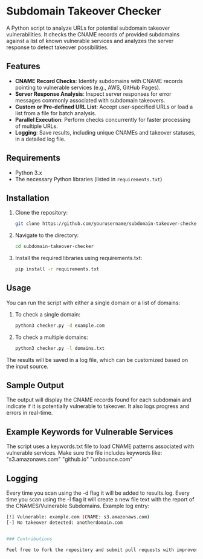 # Subdomain Takeover Checker

A Python script to analyze URLs for potential subdomain takeover vulnerabilities. It checks the CNAME records of provided subdomains against a list of known vulnerable services and analyzes the server response to detect takeover possibilities.

## Features

- **CNAME Record Checks**: Identify subdomains with CNAME records pointing to vulnerable services (e.g., AWS, GitHub Pages).
- **Server Response Analysis**: Inspect server responses for error messages commonly associated with subdomain takeovers.
- **Custom or Pre-defined URL List**: Accept user-specified URLs or load a list from a file for batch analysis.
- **Parallel Execution**: Perform checks concurrently for faster processing of multiple URLs.
- **Logging**: Save results, including unique CNAMEs and takeover statuses, in a detailed log file.

## Requirements

- Python 3.x
- The necessary Python libraries (listed in `requirements.txt`)

## Installation

1. Clone the repository:
   ```bash
   git clone https://github.com/yourusername/subdomain-takeover-checker.git

2. Navigate to the directory:
   ```bash
   cd subdomain-takeover-checker

3. Install the required libraries using requirements.txt:
   ```bash
   pip install -r requirements.txt

## Usage
You can run the script with either a single domain or a list of domains:


1. To check a single domain:
   ```bash
   python3 checker.py -d example.com

1. To check a multiple domains:
   ```bash
   python3 checker.py -l domains.txt

The results will be saved in a log file, which can be customized based on the input source.

## Sample Output
The output will display the CNAME records found for each subdomain and indicate if it is potentially vulnerable to takeover. It also logs progress and errors in real-time.

## Example Keywords for Vulnerable Services

The script uses a keywords.txt file to load CNAME patterns associated with vulnerable services. Make sure the file includes keywords like:
   "s3.amazonaws.com"
   "github.io"
   "unbounce.com"

## Logging 

Every time you scan using the -d flag it will be added to results.log. 
Every time you scan using the -l flag it will create a new file text with the report of the CNAMES/Vulnerable Subdomains. Example log entry:
   ```bash
   [!] Vulnerable: example.com (CNAME: s3.amazonaws.com)
   [-] No takeover detected: anotherdomain.com


### Contributions

Feel free to fork the repository and submit pull requests with improvements or additional features.

